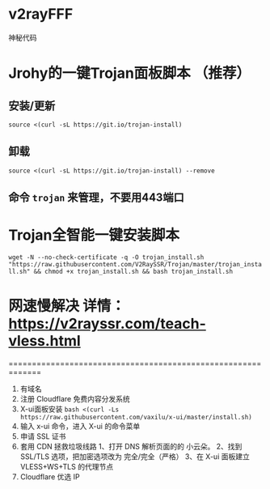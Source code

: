 # v2rayFFF
神秘代码

# Jrohy的一键Trojan面板脚本 （推荐）
## 安装/更新
``source <(curl -sL https://git.io/trojan-install)``

## 卸载
``source <(curl -sL https://git.io/trojan-install) --remove``
## 命令 `trojan` 来管理，不要用443端口

# Trojan全智能一键安装脚本
``wget -N --no-check-certificate -q -O trojan_install.sh "https://raw.githubusercontent.com/V2RaySSR/Trojan/master/trojan_install.sh" && chmod +x trojan_install.sh && bash trojan_install.sh``

# 网速慢解决 详情：https://v2rayssr.com/teach-vless.html
=============================================================
1. 有域名
2. 注册 Cloudflare 免费内容分发系统
3. X-ui面板安装 ``bash <(curl -Ls https://raw.githubusercontent.com/vaxilu/x-ui/master/install.sh)``
4. 输入 x-ui 命令，进入 X-ui 的命令菜单
5. 申请 SSL 证书
6. 套用 CDN 拯救垃圾线路
  1、打开 DNS 解析页面的的 小云朵。
  2、找到 SSL/TLS 选项，把加密选项改为 完全/完全（严格）
  3、在 X-ui 面板建立 VLESS+WS+TLS 的代理节点
7. Cloudflare 优选 IP
